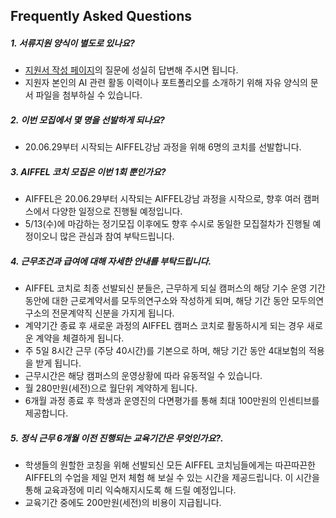 
## Frequently Asked Questions

##### **1. 서류지원 양식이 별도로 있나요?**
 - [지원서 작성 페이지](https://modulabs.typeform.com/to/PzOE5A)의 질문에 성실히 답변해 주시면 됩니다.
 - 지원자 본인의 AI 관련 활동 이력이나 포트폴리오를 소개하기 위해 자유 양식의 문서 파일을 첨부하실 수 있습니다.

##### **2. 이번 모집에서 몇 명을 선발하게 되나요?**
 - 20.06.29부터 시작되는 AIFFEL강남 과정을 위해 6명의 코치를 선발합니다.
 
##### **3. AIFFEL 코치 모집은 이번 1회 뿐인가요?**
 - AIFFEL은 20.06.29부터 시작되는 AIFFEL강남 과정을 시작으로, 향후 여러 캠퍼스에서 다양한 일정으로 진행될 예정입니다.
 - 5/13(수)에 마감하는 정기모집 이후에도 향후 수시로 동일한 모집절차가 진행될 예정이오니 많은 관심과 참여 부탁드립니다.

##### **4. 근무조건과 급여에 대해 자세한 안내를 부탁드립니다.**
 - AIFFEL 코치로 최종 선발되신 분들은, 근무하게 되실 캠퍼스의 해당 기수 운영 기간 동안에 대한 근로계약서를 모두의연구소와 작성하게 되며, 해당 기간 동안 모두의연구소의 전문계약직 신분을 가지게 됩니다.
 - 계약기간 종료 후 새로운 과정의 AIFFEL 캠퍼스 코치로 활동하시게 되는 경우 새로운 계약을 체결하게 됩니다.
 - 주 5일 8시간 근무 (주당 40시간)를 기본으로 하며, 해당 기간 동안 4대보험의 적용을 받게 됩니다.
 - 근무시간은 해당 캠퍼스의 운영상황에 따라 유동적일 수 있습니다. 
 - 월 280만원(세전)으로 월단위 계약하게 됩니다.
 - 6개월 과정 종료 후 학생과 운영진의 다면평가를 통해 최대 100만원의 인센티브를 제공합니다.

##### **5. 정식 근무 6개월 이전 진행되는 교육기간은 무엇인가요?.**
 - 학생들의 원할한 코칭을 위해 선발되신 모든 AIFFEL 코치님들에게는 따끈따끈한 AIFFEL의 수업을 제일 먼저 체험 해 보실 수 있는 시간을 제공드립니다. 이 시간을 통해 교육과정에 미리 익숙해지시도록 해 드릴 예정입니다.
 - 교육기간 중에도 200만원(세전)의 비용이 지급됩니다. 
